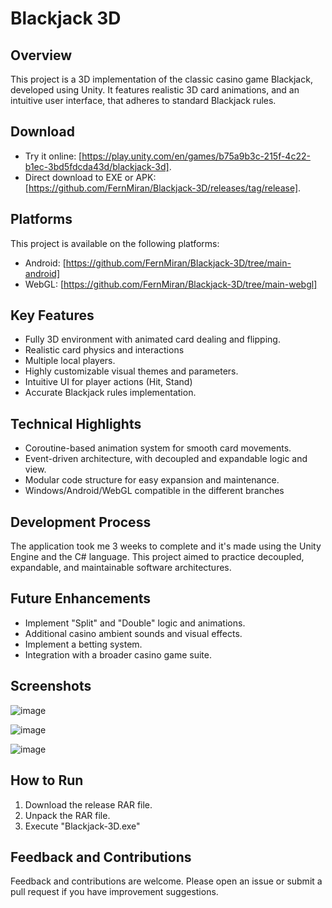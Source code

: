 # Blackjack 3D

## Overview
This project is a 3D implementation of the classic casino game Blackjack, developed using Unity. It features realistic 3D card animations, and an intuitive user interface, that adheres to standard Blackjack rules.

## Download
- Try it online: [https://play.unity.com/en/games/b75a9b3c-215f-4c22-b1ec-3bd5fdcda43d/blackjack-3d].
- Direct download to EXE or APK: [https://github.com/FernMiran/Blackjack-3D/releases/tag/release].

## Platforms
This project is available on the following platforms:

- Android:
[https://github.com/FernMiran/Blackjack-3D/tree/main-android]
- WebGL:
[https://github.com/FernMiran/Blackjack-3D/tree/main-webgl]

## Key Features
- Fully 3D environment with animated card dealing and flipping.
- Realistic card physics and interactions
- Multiple local players.
- Highly customizable visual themes and parameters.
- Intuitive UI for player actions (Hit, Stand)
- Accurate Blackjack rules implementation.

## Technical Highlights
- Coroutine-based animation system for smooth card movements.
- Event-driven architecture, with decoupled and expandable logic and view.
- Modular code structure for easy expansion and maintenance.
- Windows/Android/WebGL compatible in the different branches

## Development Process
The application took me 3 weeks to complete and it's made using the Unity Engine and the C# language. This project aimed to practice decoupled, expandable, and maintainable software architectures.

## Future Enhancements
- Implement "Split" and "Double" logic and animations.
- Additional casino ambient sounds and visual effects.
- Implement a betting system.
- Integration with a broader casino game suite.

## Screenshots
![image](https://github.com/user-attachments/assets/23f48228-dbed-4995-85af-9b21adb30cf2)

![image](https://github.com/user-attachments/assets/c88f4ad3-b4bf-4241-82f7-b6a3aac7c22f)

![image](https://github.com/user-attachments/assets/e19cd7f2-1741-4faa-b2ea-d1cbcf68c737)

## How to Run
1. Download the release RAR file.
2. Unpack the RAR file.
3. Execute "Blackjack-3D.exe"

## Feedback and Contributions
Feedback and contributions are welcome. Please open an issue or submit a pull request if you have improvement suggestions.
